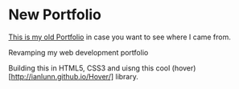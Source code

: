 # New Portfolio
[This is my old Portfolio](https://stefanbemelmans.github.io/public/index.html) in case you want to see where I came from.

Revamping my web development portfolio

Building this in HTML5, CSS3 and uisng this cool (hover)[http://ianlunn.github.io/Hover/] library.
